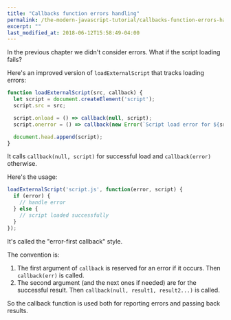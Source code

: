 ```yaml
---
title: "Callbacks function errors handling"
permalink: /the-modern-javascript-tutorial/callbacks-function-errors-handling
excerpt: ""
last_modified_at: 2018-06-12T15:58:49-04:00
---
```


In the previous chapter we didn't consider errors. What if the script loading fails?

Here's an improved version of `loadExternalScript` that tracks loading errors:

```javascript
function loadExternalScript(src, callback) {
  let script = document.createElement('script');
  script.src = src;

  script.onload = () => callback(null, script);
  script.onerror = () => callback(new Error(`Script load error for ${src}`));

  document.head.append(script);
}
```

It calls `callback(null, script)` for successful load and `callback(error)` otherwise.

Here's the usage:

```javascript
loadExternalScript('script.js', function(error, script) {
  if (error) {
    // handle error
  } else {
    // script loaded successfully
  }
});
```

It's called the "error-first callback" style.

The convention is:

1. The first argument of `callback` is reserved for an error if it occurs. Then `callback(err)` is called.
2. The second argument (and the next ones if needed) are for the successful result. Then `callback(null, result1, result2...)` is called.

So the callback function is used both for reporting errors and passing back results.
